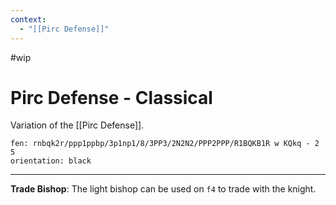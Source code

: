 ```yaml
---
context:
  - "[[Pirc Defense]]"
---
```


#wip

# Pirc Defense - Classical

Variation of the [[Pirc Defense]].

```chesser
fen: rnbqk2r/ppp1ppbp/3p1np1/8/3PP3/2N2N2/PPP2PPP/R1BQKB1R w KQkq - 2 5
orientation: black
```

---

**Trade Bishop**: The light bishop can be used on `f4` to trade with the knight.
